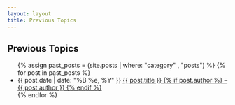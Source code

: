 ```yaml
---
layout: layout
title: Previous Topics
---
```


<section class="content">

Previous Topics
===============

<ul class="listing">
{% assign past_posts = (site.posts | where: "category" , "posts") %}
{% for post in past_posts %}
<li>
<span>{{ post.date | date: "%B %e, %Y" }}</span>
<a href="{{ base }}{{ post.url }}">
{{ post.title }} {% if post.author %} &ndash; {{ post.author }} {% endif %}
</a></li>
{% endfor %}
</ul>

</section>
